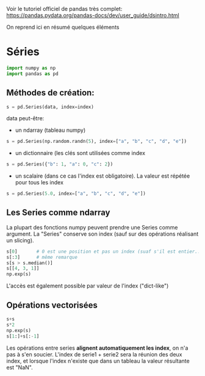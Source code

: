 Voir le tutoriel officiel de pandas très complet: https://pandas.pydata.org/pandas-docs/dev/user_guide/dsintro.html

On reprend ici en résumé quelques éléments

# Séries

```python
import numpy as np
import pandas as pd
```

## Méthodes de création:

```python
s = pd.Series(data, index=index)
```
data peut-être:
* un ndarray (tableau numpy)
```python
s = pd.Series(np.random.randn(5), index=["a", "b", "c", "d", "e"])
```
* un dictionnaire (les clés sont utilisées comme index
```python
s = pd.Series({"b": 1, "a": 0, "c": 2})
```
* un scalaire (dans ce cas l'index est obligatoire). La valeur est répétée pour tous les index
```python
s = pd.Series(5.0, index=["a", "b", "c", "d", "e"])
```

## Les Series comme ndarray

La plupart des fonctions numpy peuvent prendre une Series comme argument. La  "Series" conserve son index (sauf sur des opérations réalisant un slicing).
```python
s[0]       # 0 est une position et pas un index (suaf s'il est entier...)
s[:3]      # même remarque
s[s > s.median()]
s[[4, 3, 1]]
np.exp(s)
```

L'accès est également possible par valeur de l'index ("dict-like")

## Opérations vectorisées

```python
s+s
s*2
np.exp(s)
s[1:]+s[:-1]
```
Les opérations entre series **alignent automatiquement les index**, on n'a pas à s'en soucier.
L'index de serie1 + serie2 sera la réunion des deux index, et lorsque l'index n'existe que dans un tableau la
valeur résultante est "NaN".



